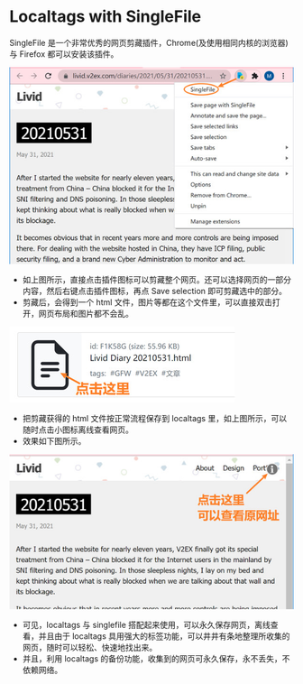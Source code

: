 # Localtags with SingleFile

SingleFile 是一个非常优秀的网页剪藏插件，Chrome(及使用相同内核的浏览器) 与 Firefox 都可以安装该插件。

![singlefile-01.jpg](../screenshots/singlefile-01.jpg)

- 如上图所示，直接点击插件图标可以剪藏整个网页。还可以选择网页的一部分内容，然后右键点击插件图标，再点 Save selection 即可剪藏选中的部分。
- 剪藏后，会得到一个 html 文件，图片等都在这个文件里，可以直接双击打开，网页布局和图片都不会乱。

![singlefile-02.jpg](../screenshots/singlefile-02.jpg)

- 把剪藏获得的 html 文件按正常流程保存到 localtags 里，如上图所示，可以随时点击小图标离线查看网页。
- 效果如下图所示。

![singlefile-03.jpg](../screenshots/singlefile-03.jpg)

- 可见，localtags 与 singlefile 搭配起来使用，可以永久保存网页，离线查看，并且由于 localtags 具用强大的标签功能，可以井井有条地整理所收集的网页，随时可以轻松、快速地找出来。
- 并且，利用 localtags 的备份功能，收集到的网页可永久保存，永不丢失，不依赖网络。

